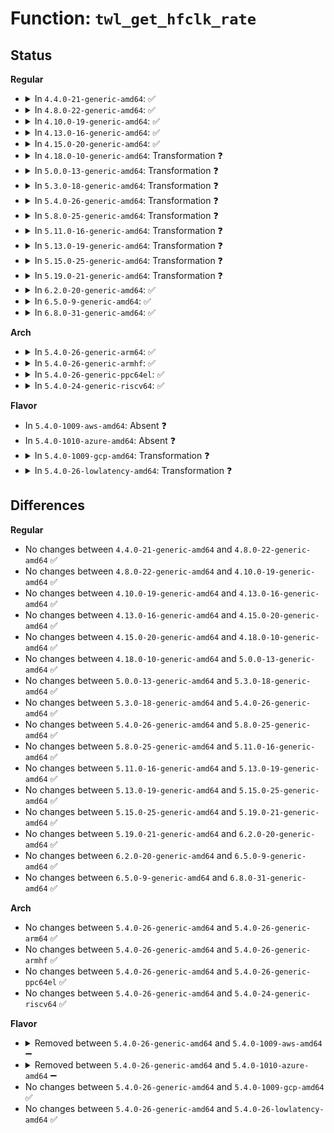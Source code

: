 # Function: <code>twl_get_hfclk_rate</code>

## Status
<b>Regular</b>
<ul>
<li>
<details>
<summary>In <code>4.4.0-21-generic-amd64</code>: ✅</summary>

```c
int twl_get_hfclk_rate()
```

```json
{
  "name": "twl_get_hfclk_rate",
  "collision_type": "Unique Global",
  "inline_type": "No",
  "funcs": [
    {
      "addr": 18446744071584643264,
      "name": "twl_get_hfclk_rate",
      "external": true,
      "loc": "drivers/mfd/twl-core.c:581",
      "file": "drivers/mfd/twl-core.c",
      "inline": "seen, unknown",
      "caller_inline": [],
      "caller_func": [
        "drivers/mfd/twl4030-audio.c:twl4030_audio_probe"
      ]
    }
  ],
  "symbols": [
    {
      "addr": 18446744071584643264,
      "name": "twl_get_hfclk_rate",
      "section": ".text",
      "bind": "STB_GLOBAL",
      "size": 128
    }
  ]
}
```
</details>
</li>
<li>
<details>
<summary>In <code>4.8.0-22-generic-amd64</code>: ✅</summary>

```c
int twl_get_hfclk_rate()
```

```json
{
  "name": "twl_get_hfclk_rate",
  "collision_type": "Unique Global",
  "inline_type": "No",
  "funcs": [
    {
      "addr": 18446744071584991520,
      "name": "twl_get_hfclk_rate",
      "external": true,
      "loc": "drivers/mfd/twl-core.c:581",
      "file": "drivers/mfd/twl-core.c",
      "inline": "seen, unknown",
      "caller_inline": [],
      "caller_func": [
        "drivers/mfd/twl4030-audio.c:twl4030_audio_probe"
      ]
    }
  ],
  "symbols": [
    {
      "addr": 18446744071584991520,
      "name": "twl_get_hfclk_rate",
      "section": ".text",
      "bind": "STB_GLOBAL",
      "size": 128
    }
  ]
}
```
</details>
</li>
<li>
<details>
<summary>In <code>4.10.0-19-generic-amd64</code>: ✅</summary>

```c
int twl_get_hfclk_rate()
```

```json
{
  "name": "twl_get_hfclk_rate",
  "collision_type": "Unique Global",
  "inline_type": "No",
  "funcs": [
    {
      "addr": 18446744071585175024,
      "name": "twl_get_hfclk_rate",
      "external": true,
      "loc": "drivers/mfd/twl-core.c:580",
      "file": "drivers/mfd/twl-core.c",
      "inline": "seen, unknown",
      "caller_inline": [],
      "caller_func": [
        "drivers/mfd/twl4030-audio.c:twl4030_audio_probe"
      ]
    }
  ],
  "symbols": [
    {
      "addr": 18446744071585175024,
      "name": "twl_get_hfclk_rate",
      "section": ".text",
      "bind": "STB_GLOBAL",
      "size": 128
    }
  ]
}
```
</details>
</li>
<li>
<details>
<summary>In <code>4.13.0-16-generic-amd64</code>: ✅</summary>

```c
int twl_get_hfclk_rate()
```

```json
{
  "name": "twl_get_hfclk_rate",
  "collision_type": "Unique Global",
  "inline_type": "No",
  "funcs": [
    {
      "addr": 18446744071585256912,
      "name": "twl_get_hfclk_rate",
      "external": true,
      "loc": "drivers/mfd/twl-core.c:580",
      "file": "drivers/mfd/twl-core.c",
      "inline": "seen, unknown",
      "caller_inline": [],
      "caller_func": [
        "drivers/mfd/twl4030-audio.c:twl4030_audio_probe"
      ]
    }
  ],
  "symbols": [
    {
      "addr": 18446744071585256912,
      "name": "twl_get_hfclk_rate",
      "section": ".text",
      "bind": "STB_GLOBAL",
      "size": 128
    }
  ]
}
```
</details>
</li>
<li>
<details>
<summary>In <code>4.15.0-20-generic-amd64</code>: ✅</summary>

```c
int twl_get_hfclk_rate()
```

```json
{
  "name": "twl_get_hfclk_rate",
  "collision_type": "Unique Global",
  "inline_type": "No",
  "funcs": [
    {
      "addr": 18446744071585685008,
      "name": "twl_get_hfclk_rate",
      "external": true,
      "loc": "drivers/mfd/twl-core.c:580",
      "file": "drivers/mfd/twl-core.c",
      "inline": "seen, unknown",
      "caller_inline": [],
      "caller_func": [
        "drivers/mfd/twl4030-audio.c:twl4030_audio_probe"
      ]
    }
  ],
  "symbols": [
    {
      "addr": 18446744071585685008,
      "name": "twl_get_hfclk_rate",
      "section": ".text",
      "bind": "STB_GLOBAL",
      "size": 128
    }
  ]
}
```
</details>
</li>
<li>
<details>
<summary>In <code>4.18.0-10-generic-amd64</code>: Transformation ❓</summary>

```c
int twl_get_hfclk_rate()
```

```json
{
  "name": "twl_get_hfclk_rate",
  "collision_type": "Unique Global",
  "inline_type": "No",
  "funcs": [
    {
      "addr": 0,
      "name": "twl_get_hfclk_rate",
      "external": true,
      "loc": "drivers/mfd/twl-core.c:580",
      "file": "drivers/mfd/twl-core.c",
      "inline": "seen, unknown",
      "caller_inline": [],
      "caller_func": [
        "drivers/mfd/twl4030-audio.c:twl4030_audio_probe"
      ]
    }
  ],
  "symbols": [
    {
      "addr": 18446744071585932405,
      "name": "twl_get_hfclk_rate.cold.8",
      "section": ".text",
      "bind": "STB_LOCAL",
      "size": 22
    },
    {
      "addr": 18446744071585930976,
      "name": "twl_get_hfclk_rate",
      "section": ".text",
      "bind": "STB_GLOBAL",
      "size": 102
    }
  ]
}
```
</details>
</li>
<li>
<details>
<summary>In <code>5.0.0-13-generic-amd64</code>: Transformation ❓</summary>

```c
int twl_get_hfclk_rate()
```

```json
{
  "name": "twl_get_hfclk_rate",
  "collision_type": "Unique Global",
  "inline_type": "No",
  "funcs": [
    {
      "addr": 0,
      "name": "twl_get_hfclk_rate",
      "external": true,
      "loc": "drivers/mfd/twl-core.c:580",
      "file": "drivers/mfd/twl-core.c",
      "inline": "seen, unknown",
      "caller_inline": [],
      "caller_func": [
        "drivers/mfd/twl4030-audio.c:twl4030_audio_probe"
      ]
    }
  ],
  "symbols": [
    {
      "addr": 18446744071586070638,
      "name": "twl_get_hfclk_rate.cold.8",
      "section": ".text",
      "bind": "STB_LOCAL",
      "size": 22
    },
    {
      "addr": 18446744071586067232,
      "name": "twl_get_hfclk_rate",
      "section": ".text",
      "bind": "STB_GLOBAL",
      "size": 102
    }
  ]
}
```
</details>
</li>
<li>
<details>
<summary>In <code>5.3.0-18-generic-amd64</code>: Transformation ❓</summary>

```c
int twl_get_hfclk_rate()
```

```json
{
  "name": "twl_get_hfclk_rate",
  "collision_type": "Unique Global",
  "inline_type": "No",
  "funcs": [
    {
      "addr": 0,
      "name": "twl_get_hfclk_rate",
      "external": true,
      "loc": "drivers/mfd/twl-core.c:567",
      "file": "drivers/mfd/twl-core.c",
      "inline": "seen, unknown",
      "caller_inline": [],
      "caller_func": [
        "drivers/mfd/twl4030-audio.c:twl4030_audio_probe"
      ]
    }
  ],
  "symbols": [
    {
      "addr": 18446744071586305651,
      "name": "twl_get_hfclk_rate.cold",
      "section": ".text",
      "bind": "STB_LOCAL",
      "size": 22
    },
    {
      "addr": 18446744071586302400,
      "name": "twl_get_hfclk_rate",
      "section": ".text",
      "bind": "STB_GLOBAL",
      "size": 102
    }
  ]
}
```
</details>
</li>
<li>
<details>
<summary>In <code>5.4.0-26-generic-amd64</code>: Transformation ❓</summary>

```c
int twl_get_hfclk_rate()
```

```json
{
  "name": "twl_get_hfclk_rate",
  "collision_type": "Unique Global",
  "inline_type": "No",
  "funcs": [
    {
      "addr": 0,
      "name": "twl_get_hfclk_rate",
      "external": true,
      "loc": "drivers/mfd/twl-core.c:567",
      "file": "drivers/mfd/twl-core.c",
      "inline": "seen, unknown",
      "caller_inline": [],
      "caller_func": [
        "drivers/mfd/twl4030-audio.c:twl4030_audio_probe"
      ]
    }
  ],
  "symbols": [
    {
      "addr": 18446744071586453830,
      "name": "twl_get_hfclk_rate.cold",
      "section": ".text",
      "bind": "STB_LOCAL",
      "size": 22
    },
    {
      "addr": 18446744071586450576,
      "name": "twl_get_hfclk_rate",
      "section": ".text",
      "bind": "STB_GLOBAL",
      "size": 102
    }
  ]
}
```
</details>
</li>
<li>
<details>
<summary>In <code>5.8.0-25-generic-amd64</code>: Transformation ❓</summary>

```c
int twl_get_hfclk_rate()
```

```json
{
  "name": "twl_get_hfclk_rate",
  "collision_type": "Unique Global",
  "inline_type": "No",
  "funcs": [
    {
      "addr": 0,
      "name": "twl_get_hfclk_rate",
      "external": true,
      "loc": "drivers/mfd/twl-core.c:567",
      "file": "drivers/mfd/twl-core.c",
      "inline": "seen, unknown",
      "caller_inline": [],
      "caller_func": [
        "drivers/mfd/twl4030-audio.c:twl4030_audio_probe"
      ]
    }
  ],
  "symbols": [
    {
      "addr": 18446744071587230807,
      "name": "twl_get_hfclk_rate.cold",
      "section": ".text",
      "bind": "STB_LOCAL",
      "size": 22
    },
    {
      "addr": 18446744071587226720,
      "name": "twl_get_hfclk_rate",
      "section": ".text",
      "bind": "STB_GLOBAL",
      "size": 102
    }
  ]
}
```
</details>
</li>
<li>
<details>
<summary>In <code>5.11.0-16-generic-amd64</code>: Transformation ❓</summary>

```c
int twl_get_hfclk_rate()
```

```json
{
  "name": "twl_get_hfclk_rate",
  "collision_type": "Unique Global",
  "inline_type": "No",
  "funcs": [
    {
      "addr": 0,
      "name": "twl_get_hfclk_rate",
      "external": true,
      "loc": "drivers/mfd/twl-core.c:567",
      "file": "drivers/mfd/twl-core.c",
      "inline": "seen, unknown",
      "caller_inline": [],
      "caller_func": [
        "drivers/mfd/twl4030-audio.c:twl4030_audio_probe"
      ]
    }
  ],
  "symbols": [
    {
      "addr": 18446744071591506018,
      "name": "twl_get_hfclk_rate.cold",
      "section": ".text",
      "bind": "STB_LOCAL",
      "size": 22
    },
    {
      "addr": 18446744071587297424,
      "name": "twl_get_hfclk_rate",
      "section": ".text",
      "bind": "STB_GLOBAL",
      "size": 102
    }
  ]
}
```
</details>
</li>
<li>
<details>
<summary>In <code>5.13.0-19-generic-amd64</code>: Transformation ❓</summary>

```c
int twl_get_hfclk_rate()
```

```json
{
  "name": "twl_get_hfclk_rate",
  "collision_type": "Unique Global",
  "inline_type": "No",
  "funcs": [
    {
      "addr": 0,
      "name": "twl_get_hfclk_rate",
      "external": true,
      "loc": "drivers/mfd/twl-core.c:567",
      "file": "drivers/mfd/twl-core.c",
      "inline": "seen, unknown",
      "caller_inline": [],
      "caller_func": [
        "drivers/mfd/twl4030-audio.c:twl4030_audio_probe"
      ]
    }
  ],
  "symbols": [
    {
      "addr": 18446744071591449017,
      "name": "twl_get_hfclk_rate.cold",
      "section": ".text",
      "bind": "STB_LOCAL",
      "size": 22
    },
    {
      "addr": 18446744071587184832,
      "name": "twl_get_hfclk_rate",
      "section": ".text",
      "bind": "STB_GLOBAL",
      "size": 102
    }
  ]
}
```
</details>
</li>
<li>
<details>
<summary>In <code>5.15.0-25-generic-amd64</code>: Transformation ❓</summary>

```c
int twl_get_hfclk_rate()
```

```json
{
  "name": "twl_get_hfclk_rate",
  "collision_type": "Unique Global",
  "inline_type": "No",
  "funcs": [
    {
      "addr": 0,
      "name": "twl_get_hfclk_rate",
      "external": true,
      "loc": "drivers/mfd/twl-core.c:567",
      "file": "drivers/mfd/twl-core.c",
      "inline": "seen, unknown",
      "caller_inline": [],
      "caller_func": [
        "drivers/mfd/twl4030-audio.c:twl4030_audio_probe"
      ]
    }
  ],
  "symbols": [
    {
      "addr": 18446744071592510722,
      "name": "twl_get_hfclk_rate.cold",
      "section": ".text",
      "bind": "STB_LOCAL",
      "size": 22
    },
    {
      "addr": 18446744071587746800,
      "name": "twl_get_hfclk_rate",
      "section": ".text",
      "bind": "STB_GLOBAL",
      "size": 102
    }
  ]
}
```
</details>
</li>
<li>
<details>
<summary>In <code>5.19.0-21-generic-amd64</code>: Transformation ❓</summary>

```c
int twl_get_hfclk_rate()
```

```json
{
  "name": "twl_get_hfclk_rate",
  "collision_type": "Unique Global",
  "inline_type": "No",
  "funcs": [
    {
      "addr": 0,
      "name": "twl_get_hfclk_rate",
      "external": true,
      "loc": "drivers/mfd/twl-core.c:567",
      "file": "drivers/mfd/twl-core.c",
      "inline": "seen, unknown",
      "caller_inline": [],
      "caller_func": [
        "drivers/mfd/twl4030-audio.c:twl4030_audio_probe"
      ]
    }
  ],
  "symbols": [
    {
      "addr": 18446744071594379672,
      "name": "twl_get_hfclk_rate.cold",
      "section": ".text",
      "bind": "STB_LOCAL",
      "size": 22
    },
    {
      "addr": 18446744071589091440,
      "name": "twl_get_hfclk_rate",
      "section": ".text",
      "bind": "STB_GLOBAL",
      "size": 118
    }
  ]
}
```
</details>
</li>
<li>
<details>
<summary>In <code>6.2.0-20-generic-amd64</code>: ✅</summary>

```c
int twl_get_hfclk_rate()
```

```json
{
  "name": "twl_get_hfclk_rate",
  "collision_type": "Unique Global",
  "inline_type": "No",
  "funcs": [
    {
      "addr": 18446744071590627328,
      "name": "twl_get_hfclk_rate",
      "external": true,
      "loc": "drivers/mfd/twl-core.c:567",
      "file": "drivers/mfd/twl-core.c",
      "inline": "seen, unknown",
      "caller_inline": [],
      "caller_func": [
        "drivers/mfd/twl4030-audio.c:twl4030_audio_probe"
      ]
    }
  ],
  "symbols": [
    {
      "addr": 18446744071590627328,
      "name": "twl_get_hfclk_rate",
      "section": ".text",
      "bind": "STB_GLOBAL",
      "size": 133
    }
  ]
}
```
</details>
</li>
<li>
<details>
<summary>In <code>6.5.0-9-generic-amd64</code>: ✅</summary>

```c
int twl_get_hfclk_rate()
```

```json
{
  "name": "twl_get_hfclk_rate",
  "collision_type": "Unique Global",
  "inline_type": "No",
  "funcs": [
    {
      "addr": 18446744071590968352,
      "name": "twl_get_hfclk_rate",
      "external": true,
      "loc": "drivers/mfd/twl-core.c:570",
      "file": "drivers/mfd/twl-core.c",
      "inline": "seen, unknown",
      "caller_inline": [],
      "caller_func": [
        "drivers/mfd/twl4030-audio.c:twl4030_audio_probe"
      ]
    }
  ],
  "symbols": [
    {
      "addr": 18446744071590968352,
      "name": "twl_get_hfclk_rate",
      "section": ".text",
      "bind": "STB_GLOBAL",
      "size": 133
    }
  ]
}
```
</details>
</li>
<li>
<details>
<summary>In <code>6.8.0-31-generic-amd64</code>: ✅</summary>

```c
int twl_get_hfclk_rate()
```

```json
{
  "name": "twl_get_hfclk_rate",
  "collision_type": "Unique Global",
  "inline_type": "No",
  "funcs": [
    {
      "addr": 18446744071591312192,
      "name": "twl_get_hfclk_rate",
      "external": true,
      "loc": "drivers/mfd/twl-core.c:572",
      "file": "drivers/mfd/twl-core.c",
      "inline": "seen, unknown",
      "caller_inline": [],
      "caller_func": [
        "drivers/mfd/twl4030-audio.c:twl4030_audio_probe"
      ]
    }
  ],
  "symbols": [
    {
      "addr": 18446744071591312192,
      "name": "twl_get_hfclk_rate",
      "section": ".text",
      "bind": "STB_GLOBAL",
      "size": 133
    }
  ]
}
```
</details>
</li>
</ul>
<b>Arch</b>
<ul>
<li>
<details>
<summary>In <code>5.4.0-26-generic-arm64</code>: ✅</summary>

```c
int twl_get_hfclk_rate()
```

```json
{
  "name": "twl_get_hfclk_rate",
  "collision_type": "Unique Global",
  "inline_type": "No",
  "funcs": [
    {
      "addr": 18446603336499315896,
      "name": "twl_get_hfclk_rate",
      "external": true,
      "loc": "drivers/mfd/twl-core.c:567",
      "file": "drivers/mfd/twl-core.c",
      "inline": "seen, unknown",
      "caller_inline": [],
      "caller_func": [
        "drivers/mfd/twl4030-audio.c:twl4030_audio_probe"
      ]
    }
  ],
  "symbols": [
    {
      "addr": 18446603336499315896,
      "name": "twl_get_hfclk_rate",
      "section": ".text",
      "bind": "STB_GLOBAL",
      "size": 152
    }
  ]
}
```
</details>
</li>
<li>
<details>
<summary>In <code>5.4.0-26-generic-armhf</code>: ✅</summary>

```c
int twl_get_hfclk_rate()
```

```json
{
  "name": "twl_get_hfclk_rate",
  "collision_type": "Unique Global",
  "inline_type": "No",
  "funcs": [
    {
      "addr": 3231864028,
      "name": "twl_get_hfclk_rate",
      "external": true,
      "loc": "drivers/mfd/twl-core.c:567",
      "file": "drivers/mfd/twl-core.c",
      "inline": "seen, unknown",
      "caller_inline": [],
      "caller_func": [
        "drivers/mfd/twl4030-audio.c:twl4030_audio_probe"
      ]
    }
  ],
  "symbols": [
    {
      "addr": 3231864028,
      "name": "twl_get_hfclk_rate",
      "section": ".text",
      "bind": "STB_GLOBAL",
      "size": 156
    }
  ]
}
```
</details>
</li>
<li>
<details>
<summary>In <code>5.4.0-26-generic-ppc64el</code>: ✅</summary>

```c
int twl_get_hfclk_rate()
```

```json
{
  "name": "twl_get_hfclk_rate",
  "collision_type": "Unique Global",
  "inline_type": "No",
  "funcs": [
    {
      "addr": 13835058055292534672,
      "name": "twl_get_hfclk_rate",
      "external": true,
      "loc": "drivers/mfd/twl-core.c:567",
      "file": "drivers/mfd/twl-core.c",
      "inline": "seen, unknown",
      "caller_inline": [],
      "caller_func": [
        "drivers/mfd/twl4030-audio.c:twl4030_audio_probe"
      ]
    }
  ],
  "symbols": [
    {
      "addr": 13835058055292534672,
      "name": "twl_get_hfclk_rate",
      "section": ".text",
      "bind": "STB_GLOBAL",
      "size": 168
    }
  ]
}
```
</details>
</li>
<li>
<details>
<summary>In <code>5.4.0-24-generic-riscv64</code>: ✅</summary>

```c
int twl_get_hfclk_rate()
```

```json
{
  "name": "twl_get_hfclk_rate",
  "collision_type": "Unique Global",
  "inline_type": "No",
  "funcs": [
    {
      "addr": 18446743936276564306,
      "name": "twl_get_hfclk_rate",
      "external": true,
      "loc": "drivers/mfd/twl-core.c:567",
      "file": "drivers/mfd/twl-core.c",
      "inline": "seen, unknown",
      "caller_inline": [],
      "caller_func": [
        "drivers/mfd/twl4030-audio.c:twl4030_audio_probe"
      ]
    }
  ],
  "symbols": [
    {
      "addr": 18446743936276564306,
      "name": "twl_get_hfclk_rate",
      "section": ".text",
      "bind": "STB_GLOBAL",
      "size": 96
    }
  ]
}
```
</details>
</li>
</ul>
<b>Flavor</b>
<ul>
<li>
In <code>5.4.0-1009-aws-amd64</code>: Absent ❓
</li>
<li>
In <code>5.4.0-1010-azure-amd64</code>: Absent ❓
</li>
<li>
<details>
<summary>In <code>5.4.0-1009-gcp-amd64</code>: Transformation ❓</summary>

```c
int twl_get_hfclk_rate()
```

```json
{
  "name": "twl_get_hfclk_rate",
  "collision_type": "Unique Global",
  "inline_type": "No",
  "funcs": [
    {
      "addr": 0,
      "name": "twl_get_hfclk_rate",
      "external": true,
      "loc": "drivers/mfd/twl-core.c:567",
      "file": "drivers/mfd/twl-core.c",
      "inline": "seen, unknown",
      "caller_inline": [],
      "caller_func": [
        "drivers/mfd/twl4030-audio.c:twl4030_audio_probe"
      ]
    }
  ],
  "symbols": [
    {
      "addr": 18446744071586401798,
      "name": "twl_get_hfclk_rate.cold",
      "section": ".text",
      "bind": "STB_LOCAL",
      "size": 22
    },
    {
      "addr": 18446744071586398544,
      "name": "twl_get_hfclk_rate",
      "section": ".text",
      "bind": "STB_GLOBAL",
      "size": 102
    }
  ]
}
```
</details>
</li>
<li>
<details>
<summary>In <code>5.4.0-26-lowlatency-amd64</code>: Transformation ❓</summary>

```c
int twl_get_hfclk_rate()
```

```json
{
  "name": "twl_get_hfclk_rate",
  "collision_type": "Unique Global",
  "inline_type": "No",
  "funcs": [
    {
      "addr": 0,
      "name": "twl_get_hfclk_rate",
      "external": true,
      "loc": "drivers/mfd/twl-core.c:567",
      "file": "drivers/mfd/twl-core.c",
      "inline": "seen, unknown",
      "caller_inline": [],
      "caller_func": [
        "drivers/mfd/twl4030-audio.c:twl4030_audio_probe"
      ]
    }
  ],
  "symbols": [
    {
      "addr": 18446744071586513478,
      "name": "twl_get_hfclk_rate.cold",
      "section": ".text",
      "bind": "STB_LOCAL",
      "size": 22
    },
    {
      "addr": 18446744071586510224,
      "name": "twl_get_hfclk_rate",
      "section": ".text",
      "bind": "STB_GLOBAL",
      "size": 102
    }
  ]
}
```
</details>
</li>
</ul>

## Differences
<b>Regular</b>
<ul>
<li>
No changes between <code>4.4.0-21-generic-amd64</code> and <code>4.8.0-22-generic-amd64</code> ✅
</li>
<li>
No changes between <code>4.8.0-22-generic-amd64</code> and <code>4.10.0-19-generic-amd64</code> ✅
</li>
<li>
No changes between <code>4.10.0-19-generic-amd64</code> and <code>4.13.0-16-generic-amd64</code> ✅
</li>
<li>
No changes between <code>4.13.0-16-generic-amd64</code> and <code>4.15.0-20-generic-amd64</code> ✅
</li>
<li>
No changes between <code>4.15.0-20-generic-amd64</code> and <code>4.18.0-10-generic-amd64</code> ✅
</li>
<li>
No changes between <code>4.18.0-10-generic-amd64</code> and <code>5.0.0-13-generic-amd64</code> ✅
</li>
<li>
No changes between <code>5.0.0-13-generic-amd64</code> and <code>5.3.0-18-generic-amd64</code> ✅
</li>
<li>
No changes between <code>5.3.0-18-generic-amd64</code> and <code>5.4.0-26-generic-amd64</code> ✅
</li>
<li>
No changes between <code>5.4.0-26-generic-amd64</code> and <code>5.8.0-25-generic-amd64</code> ✅
</li>
<li>
No changes between <code>5.8.0-25-generic-amd64</code> and <code>5.11.0-16-generic-amd64</code> ✅
</li>
<li>
No changes between <code>5.11.0-16-generic-amd64</code> and <code>5.13.0-19-generic-amd64</code> ✅
</li>
<li>
No changes between <code>5.13.0-19-generic-amd64</code> and <code>5.15.0-25-generic-amd64</code> ✅
</li>
<li>
No changes between <code>5.15.0-25-generic-amd64</code> and <code>5.19.0-21-generic-amd64</code> ✅
</li>
<li>
No changes between <code>5.19.0-21-generic-amd64</code> and <code>6.2.0-20-generic-amd64</code> ✅
</li>
<li>
No changes between <code>6.2.0-20-generic-amd64</code> and <code>6.5.0-9-generic-amd64</code> ✅
</li>
<li>
No changes between <code>6.5.0-9-generic-amd64</code> and <code>6.8.0-31-generic-amd64</code> ✅
</li>
</ul>
<b>Arch</b>
<ul>
<li>
No changes between <code>5.4.0-26-generic-amd64</code> and <code>5.4.0-26-generic-arm64</code> ✅
</li>
<li>
No changes between <code>5.4.0-26-generic-amd64</code> and <code>5.4.0-26-generic-armhf</code> ✅
</li>
<li>
No changes between <code>5.4.0-26-generic-amd64</code> and <code>5.4.0-26-generic-ppc64el</code> ✅
</li>
<li>
No changes between <code>5.4.0-26-generic-amd64</code> and <code>5.4.0-24-generic-riscv64</code> ✅
</li>
</ul>
<b>Flavor</b>
<ul>
<li>
<details>
<summary>Removed between <code>5.4.0-26-generic-amd64</code> and <code>5.4.0-1009-aws-amd64</code> ➖</summary>

```c
int twl_get_hfclk_rate()
```
</details>
</li>
<li>
<details>
<summary>Removed between <code>5.4.0-26-generic-amd64</code> and <code>5.4.0-1010-azure-amd64</code> ➖</summary>

```c
int twl_get_hfclk_rate()
```
</details>
</li>
<li>
No changes between <code>5.4.0-26-generic-amd64</code> and <code>5.4.0-1009-gcp-amd64</code> ✅
</li>
<li>
No changes between <code>5.4.0-26-generic-amd64</code> and <code>5.4.0-26-lowlatency-amd64</code> ✅
</li>
</ul>
